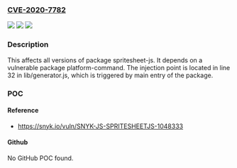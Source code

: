 ### [CVE-2020-7782](https://cve.mitre.org/cgi-bin/cvename.cgi?name=CVE-2020-7782)
![](https://img.shields.io/static/v1?label=Product&message=spritesheet-js&color=blue)
![](https://img.shields.io/static/v1?label=Version&message=%3E%3D%200%20&color=brighgreen)
![](https://img.shields.io/static/v1?label=Vulnerability&message=Command%20Injection&color=brighgreen)

### Description

This affects all versions of package spritesheet-js. It depends on a vulnerable package platform-command. The injection point is located in line 32 in lib/generator.js, which is triggered by main entry of the package.

### POC

#### Reference
- https://snyk.io/vuln/SNYK-JS-SPRITESHEETJS-1048333

#### Github
No GitHub POC found.


